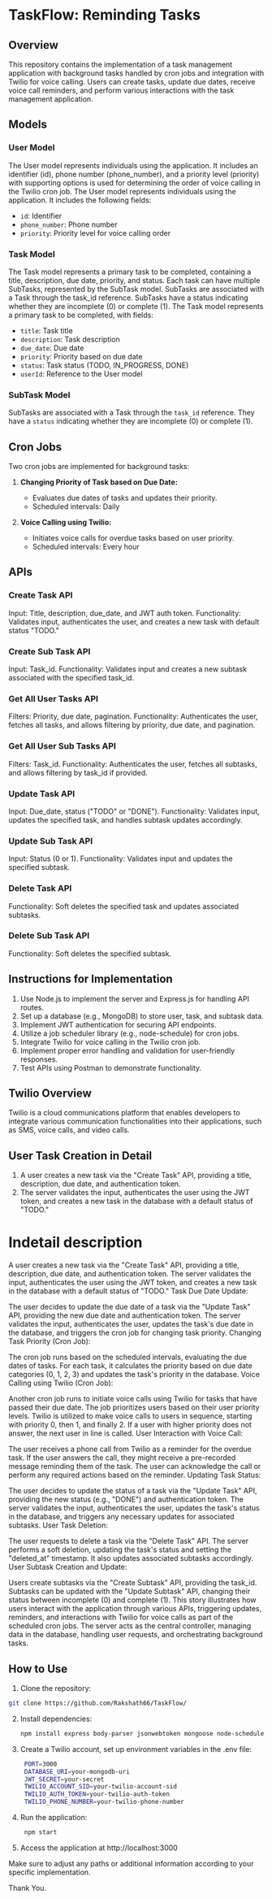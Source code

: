 # TaskFlow: Reminding Tasks

## Overview

This repository contains the implementation of a task management application with background tasks handled by cron jobs and integration with Twilio for voice calling. Users can create tasks, update due dates, receive voice call reminders, and perform various interactions with the task management application.

## Models

### User Model

The User model represents individuals using the application. It includes an identifier (id), phone number (phone_number), and a priority level (priority) with supporting options is used for determining the order of voice calling in the Twilio cron job.
The User model represents individuals using the application. It includes the following fields:

- `id`: Identifier
- `phone_number`: Phone number
- `priority`: Priority level for voice calling order

### Task Model

The Task model represents a primary task to be completed, containing a title, description, due date, priority, and status. Each task can have multiple SubTasks, represented by the SubTask model. SubTasks are associated with a Task through the task_id reference. SubTasks have a status indicating whether they are incomplete (0) or complete (1).
The Task model represents a primary task to be completed, with fields:

- `title`: Task title
- `description`: Task description
- `due_date`: Due date
- `priority`: Priority based on due date
- `status`: Task status (TODO, IN_PROGRESS, DONE)
- `userId`: Reference to the User model

### SubTask Model

SubTasks are associated with a Task through the `task_id` reference. They have a `status` indicating whether they are incomplete (0) or complete (1).

## Cron Jobs

Two cron jobs are implemented for background tasks:

1. **Changing Priority of Task based on Due Date:**
   - Evaluates due dates of tasks and updates their priority.
   - Scheduled intervals: Daily

2. **Voice Calling using Twilio:**
   - Initiates voice calls for overdue tasks based on user priority.
   - Scheduled intervals: Every hour

## APIs

### Create Task API

Input: Title, description, due_date, and JWT auth token.
Functionality: Validates input, authenticates the user, and creates a new task with default status "TODO."

### Create Sub Task API

Input: Task_id.
Functionality: Validates input and creates a new subtask associated with the specified task_id.

### Get All User Tasks API

Filters: Priority, due date, pagination.
Functionality: Authenticates the user, fetches all tasks, and allows filtering by priority, due date, and pagination.

### Get All User Sub Tasks API

Filters: Task_id.
Functionality: Authenticates the user, fetches all subtasks, and allows filtering by task_id if provided.

### Update Task API

Input: Due_date, status ("TODO" or "DONE").
Functionality: Validates input, updates the specified task, and handles subtask updates accordingly.

### Update Sub Task API

Input: Status (0 or 1).
Functionality: Validates input and updates the specified subtask.

### Delete Task API

Functionality: Soft deletes the specified task and updates associated subtasks.

### Delete Sub Task API

Functionality: Soft deletes the specified subtask.

## Instructions for Implementation

1. Use Node.js to implement the server and Express.js for handling API routes.
2. Set up a database (e.g., MongoDB) to store user, task, and subtask data.
3. Implement JWT authentication for securing API endpoints.
4. Utilize a job scheduler library (e.g., node-schedule) for cron jobs.
5. Integrate Twilio for voice calling in the Twilio cron job.
6. Implement proper error handling and validation for user-friendly responses.
7. Test APIs using Postman to demonstrate functionality.

## Twilio Overview

Twilio is a cloud communications platform that enables developers to integrate various communication functionalities into their applications, such as SMS, voice calls, and video calls.

## User Task Creation in Detail

1. A user creates a new task via the "Create Task" API, providing a title, description, due date, and authentication token.
2. The server validates the input, authenticates the user using the JWT token, and creates a new task in the database with a default status of "TODO."

# Indetail description
A user creates a new task via the "Create Task" API, providing a title, description, due date, and authentication token.
The server validates the input, authenticates the user using the JWT token, and creates a new task in the database with a default status of "TODO."
Task Due Date Update:

The user decides to update the due date of a task via the "Update Task" API, providing the new due date and authentication token.
The server validates the input, authenticates the user, updates the task's due date in the database, and triggers the cron job for changing task priority.
Changing Task Priority (Cron Job):

The cron job runs based on the scheduled intervals, evaluating the due dates of tasks.
For each task, it calculates the priority based on due date categories (0, 1, 2, 3) and updates the task's priority in the database.
Voice Calling using Twilio (Cron Job):

Another cron job runs to initiate voice calls using Twilio for tasks that have passed their due date.
The job prioritizes users based on their user priority levels.
Twilio is utilized to make voice calls to users in sequence, starting with priority 0, then 1, and finally 2.
If a user with higher priority does not answer, the next user in line is called.
User Interaction with Voice Call:

The user receives a phone call from Twilio as a reminder for the overdue task.
If the user answers the call, they might receive a pre-recorded message reminding them of the task.
The user can acknowledge the call or perform any required actions based on the reminder.
Updating Task Status:

The user decides to update the status of a task via the "Update Task" API, providing the new status (e.g., "DONE") and authentication token.
The server validates the input, authenticates the user, updates the task's status in the database, and triggers any necessary updates for associated subtasks.
User Task Deletion:

The user requests to delete a task via the "Delete Task" API.
The server performs a soft deletion, updating the task's status and setting the "deleted_at" timestamp. It also updates associated subtasks accordingly.
User Subtask Creation and Update:

Users create subtasks via the "Create Subtask" API, providing the task_id.
Subtasks can be updated with the "Update Subtask" API, changing their status between incomplete (0) and complete (1).
This story illustrates how users interact with the application through various APIs, triggering updates, reminders, and interactions with Twilio for voice calls as part of the scheduled cron jobs. The server acts as the central controller, managing data in the database, handling user requests, and orchestrating background tasks.

## How to Use

1. Clone the repository:

```bash
git clone https://github.com/Rakshath66/TaskFlow/
```

2. Install dependencies:
   ```bash
   npm install express body-parser jsonwebtoken mongoose node-schedule twilio ejs
   ```

3. Create a Twilio account, set up environment variables in the .env file:
   ```bash
    PORT=3000
    DATABASE_URI=your-mongodb-uri
    JWT_SECRET=your-secret
    TWILIO_ACCOUNT_SID=your-twilio-account-sid
    TWILIO_AUTH_TOKEN=your-twilio-auth-token
    TWILIO_PHONE_NUMBER=your-twilio-phone-number
   ```

4. Run the application:
   ```bash
    npm start
   ```

5. Access the application at http://localhost:3000
   
Make sure to adjust any paths or additional information according to your specific implementation.

Thank You.
   

